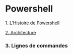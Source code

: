 # Powershell

[1. L'Histoire de Powershell](http://)

[2. Architecture](http://)

### 3. Lignes de commandes 
